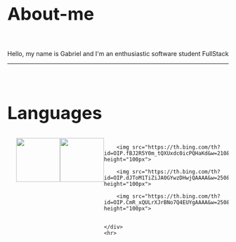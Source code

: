 <style>
    h1{
        font-size: 40;
    }
    h2{
        font-size: 40;
    }
    #languages{
        display: flex;
        margin-left: 20;
    }
</style>    
</head>

<body>
    <h1>About-me</h1>
    <br>
        <p>Hello, my name is Gabriel and I'm an enthusiastic software student FullStack </p>
    <hr>
    <br>
    <h2>Languages</h2>
    <div id="languages">
        <img src="https://upload.wikimedia.org/wikipedia/commons/thumb/9/99/Unofficial_JavaScript_logo_2.svg/260px-Unofficial_JavaScript_logo_2.svg.png" height="100px">
        <img src="https://th.bing.com/th?id=OIP.zuh492EeJoa0w_bt2BiZ3gHaKc&w=210&h=296&c=8&rs=1&qlt=90&o=6&pid=3.1&rm=2" height="100px">

        <img src="https://th.bing.com/th?id=OIP.fBJ2R5Y0m_tQXUxdc0icPQHaKd&w=210&h=297&c=8&rs=1&qlt=90&o=6&pid=3.1&rm=2" height="100px">

        <img src="https://th.bing.com/th?id=OIP.dJToM1TiZiJA0GYwzDHwjQAAAA&w=250&h=249&c=8&rs=1&qlt=90&o=6&pid=3.1&rm=2" height="100px">

        <img src="https://th.bing.com/th?id=OIP.CmR_xQULrXJrBNo7Q4EUYgAAAA&w=250&h=250&c=8&rs=1&qlt=90&o=6&pid=3.1&rm=2" height="100px">
    

    </div>
    <hr>
</body>
